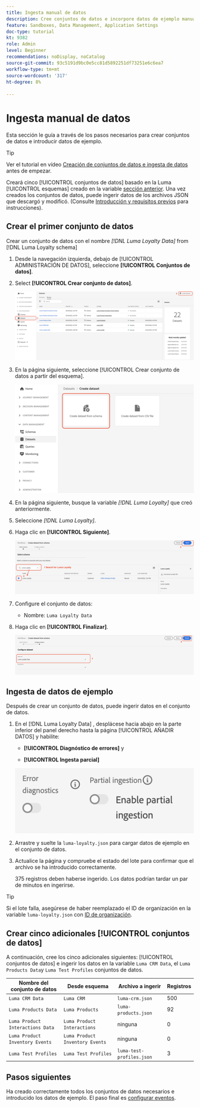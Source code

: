 ```yaml
---
title: Ingesta manual de datos
description: Cree conjuntos de datos e incorpore datos de ejemplo manualmente.
feature: Sandboxes, Data Management, Application Settings
doc-type: tutorial
kt: 9382
role: Admin
level: Beginner
recommendations: noDisplay, noCatalog
source-git-commit: 93c5191d9bc0e5cc81d5892251df73251e6c6ea7
workflow-type: tm+mt
source-wordcount: '317'
ht-degree: 8%

---
```



# Ingesta manual de datos

Esta sección le guía a través de los pasos necesarios para crear conjuntos de datos e introducir datos de ejemplo.

>[!TIP]
>
> Ver el tutorial en vídeo [Creación de conjuntos de datos e ingesta de datos](/help/set-up-data/create-datasets-and-ingest-data.md) antes de empezar.

Creará cinco [!UICONTROL conjuntos de datos] basado en la Luma [!UICONTROL esquemas] creado en la variable [sección anterior](/help/tutorial-configure-a-training-sandbox/manual-data-set-up.md). Una vez creados los conjuntos de datos, puede ingerir datos de los archivos JSON que descargó y modificó. (Consulte [Introducción y requisitos previos](/help/tutorial-configure-a-training-sandbox/introduction-and-prerequisites.md) para instrucciones).

## Crear el primer conjunto de datos

Crear un conjunto de datos con el nombre *[!DNL Luma Loyalty Data]* from [!DNL Luma Loyalty schema]

1. Desde la navegación izquierda, debajo de [!UICONTROL ADMINISTRACIÓN DE DATOS], seleccione **[!UICONTROL Conjuntos de datos]**.

1. Select **[!UICONTROL Crear conjunto de datos]**.

   ![Crear un conjunto de datos](assets/create-dataset.png)

1. En la página siguiente, seleccione [!UICONTROL Crear conjunto de datos a partir del esquema].

   ![Crear un conjunto de datos a partir de un esquema](assets/create-dataset-from-schema.png)

1. En la página siguiente, busque la variable *[!DNL Luma Loyalty]* que creó anteriormente.

1. Seleccione *[!DNL Luma Loyalty]*.

1. Haga clic en **[!UICONTROL Siguiente]**.

   ![Buscar y seleccionar esquema](assets/create-dataset-select-schema.png)

1. Configure el conjunto de datos:

   * Nombre: `Luma Loyalty Data`

1. Haga clic en **[!UICONTROL Finalizar]**.

   ![Configurar el conjunto de datos](assets/create-dataset-configure.png)

## Ingesta de datos de ejemplo

Después de crear un conjunto de datos, puede ingerir datos en el conjunto de datos.

1. En el [!DNL Luma Loyalty Data] , desplácese hacia abajo en la parte inferior del panel derecho hasta la página [!UICONTROL AÑADIR DATOS] y habilite:

   * **[!UICONTROL Diagnóstico de errores]** y

   * **[!UICONTROL Ingesta parcial]**

   ![Ingesta de datos](assets/ingest-data.png)

1. Arrastre y suelte la `luma-loyalty.json` para cargar datos de ejemplo en el conjunto de datos.

1. Actualice la página y compruebe el estado del lote para confirmar que el archivo se ha introducido correctamente.

   375 registros deben haberse ingerido. Los datos podrían tardar un par de minutos en ingerirse.

>[!TIP]
>
>Si el lote falla, asegúrese de haber reemplazado el ID de organización en la variable `luma-loyalty.json` con [ID de organización](https://experienceleague.adobe.com/docs/core-services/interface/administration/organizations.html?lang=es).

## Crear cinco adicionales [!UICONTROL conjuntos de datos]

A continuación, cree los cinco adicionales siguientes: [!UICONTROL conjuntos de datos] e ingerir los datos en la variable `Luma CRM Data`, el `Luma Products Data`y `Luma Test Profiles` conjuntos de datos.

| Nombre del conjunto de datos | Desde esquema | Archivo a ingerir | Registros |
| -----| ------ | -------| ------- |
| `Luma CRM Data` | `Luma CRM` | `luma-crm.json` | 500 |
| `Luma Products Data` | `Luma Products` | `luma-products.json` | 92 |
| `Luma Product Interactions Data` | `Luma Product Interactions` | ninguna | 0 |
| `Luma Product Inventory Events` | `Luma Product Inventory Events` | ninguna | 0 |
| `Luma Test Profiles` | `Luma Test Profiles` | `luma-test-profiles.json` | 3 |

## Pasos siguientes

Ha creado correctamente todos los conjuntos de datos necesarios e introducido los datos de ejemplo. El paso final es [configurar eventos](/help/tutorial-configure-a-training-sandbox/configure-events.md).
